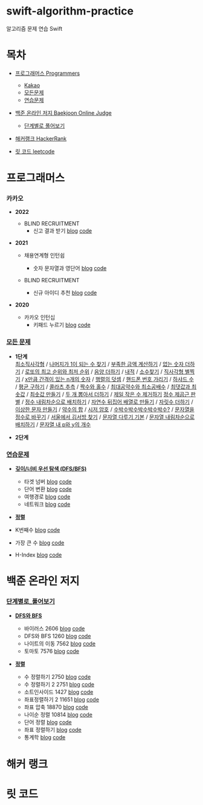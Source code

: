 # swift-algorithm-practice

  

알고리즘 문제 연습 Swift

  

# 목차

* [프로그래머스 Programmers](#프로그래머스)

    * [Kakao](#카카오)
    * [모든문제](#모든문제)
    * [연습문제](#연습문제)

* [백준 온라인 저지 Baekjoon Online Judge](#백준-온라인-저지)
    * [단계별로 풀어보기](#단계별로_풀어보기)

* [해커랭크 HackerRank](#해커-랭크)

* [릿 코드 leetcode](#릿-코드)

  

# 프로그래머스

### 카카오
* **2022**  
    * BLIND RECRUITMENT
        * 신고 결과 받기 [blog](https://keeplo.tistory.com/380) [code](https://github.com/Keeplo/swift-algorithm-practice/blob/main/programmers-kakao/2022/blind/신고_결과_받기/main.swift)

* **2021**

    * 채용연계형 인턴쉽
        * 숫자 문자열과 영단어 [blog](https://keeplo.tistory.com/310)  [code](https://github.com/Keeplo/swift-algorithm-practice/blob/main/programmers-kakao/2021/intern/숫자_문자열과_영단어/main.swift)  
          
    * BLIND RECRUITMENT
        * 신규 아이디 추천 [blog]() [code](https://github.com/Keeplo/swift-algorithm-practice/blob/main/programmers-kakao/2021/blind/신규_아이디_추천/main.swift)

* **2020**
    * 카카오 인턴십
        * 키패드 누르기 [blog]() [code](https://github.com/Keeplo/swift-algorithm-practice/blob/main/programmers-kakao/2020/intern/키패드_누르기/main.swift)

### [모든 문제](https://programmers.co.kr/learn/challenges)
* **1단계**  
    [최소직사각형](https://github.com/Keeplo/swift-algorithm-practice/tree/main/programmers-phase/1단계/최소직사각형/main.swift) / [나머지가 1이 되는 수 찾기](https://github.com/Keeplo/swift-algorithm-practice/tree/main/programmers-phase/1단계/나머지가_1이_되는_수_찾기/main.swift) / [부족한 금액 계산하기](https://github.com/Keeplo/swift-algorithm-practice/tree/main/programmers-phase/1단계/부족한_금액_계산하기/main.swift) / [없는 숫자 더하기](https://github.com/Keeplo/swift-algorithm-practice/tree/main/programmers-phase/1단계/없는_숫자_더하기/main.swift) / [로또의 최고 순위와 최저 순위](https://github.com/Keeplo/swift-algorithm-practice/tree/main/programmers-phase/1단계/로또의_최고_순위와_최저_순위/main.swift) / [음양 더하기](https://github.com/Keeplo/swift-algorithm-practice/tree/main/programmers-phase/1단계/음양_더하기/main.swift) / [내적](https://github.com/Keeplo/swift-algorithm-practice/tree/main/programmers-phase/1단계/내적/main.swift) / [소수찾기](https://keeplo.tistory.com/381) / [직사각형 별찍기](https://keeplo.tistory.com/382) / [x만큼 간격이 있는 n개의 숫자](https://keeplo.tistory.com/383) / [행렬의 덧셈](https://keeplo.tistory.com/384) / [핸드폰 번호 가리기](https://keeplo.tistory.com/385) / [하샤드 수](https://keeplo.tistory.com/386) / [평균 구하기](https://keeplo.tistory.com/387) / [콜라츠 추측](https://keeplo.tistory.com/388) / [짝수와 홀수](https://keeplo.tistory.com/389) / [최대공약수와 최소공배수](https://keeplo.tistory.com/390) / [최댓값과 최솟값](https://keeplo.tistory.com/391) / [최솟값 만들기](https://keeplo.tistory.com/392) / [두 개 뽑아서 더하기](https://keeplo.tistory.com/393) / [제일 작은 수 제거하기](https://keeplo.tistory.com/394) [정수 제곱근 판별](https://keeplo.tistory.com/395) / [정수 내림차순으로 배치하기](https://keeplo.tistory.com/396) / [자연수 뒤집어 배열로 만들기](https://keeplo.tistory.com/397) / [자릿수 더하기](https://keeplo.tistory.com/398) / [이상한 문자 만들기](https://keeplo.tistory.com/399) / [약수의 합](https://keeplo.tistory.com/400) / [시저 암호](https://keeplo.tistory.com/401) / [수박수박수박수박수박수?](https://keeplo.tistory.com/402) / [문자열을 정수로 바꾸기](https://keeplo.tistory.com/403) / [서울에서 김서방 찾기](https://keeplo.tistory.com/404) / [문자열 다루기 기본](https://keeplo.tistory.com/405) / [문자열 내림차순으로 배치하기](https://keeplo.tistory.com/407) / [문자열 내 p와 y의 개수](https://keeplo.tistory.com/408)

* **2단계**

### [연습문제](https://programmers.co.kr/learn/challenges)

*  **[깊이/너비 우선 탐색 (DFS/BFS)](https://programmers.co.kr/learn/courses/30/parts/12421)**
    * 타겟 넘버 [blog](https://keeplo.tistory.com/297)  [code](https://github.com/Keeplo/swift-algorithm-practice/blob/main/programmers-practice/DFS_BFS/타깃_넘버/main.swift)
    * 단어 변환 [blog](https://keeplo.tistory.com/298)  [code](https://github.com/Keeplo/swift-algorithm-practice/blob/main/programmers-practice/DFS_BFS/단어_변환/main.swift)
    * 여행경로 [blog](https://keeplo.tistory.com/302)  [code](https://github.com/Keeplo/swift-algorithm-practice/blob/main/programmers-practice/DFS_BFS/여행경로/main.swift)
    * 네트워크 [blog](https://keeplo.tistory.com/303)  [code](https://github.com/Keeplo/swift-algorithm-practice/blob/main/programmers-practice/DFS_BFS/네트워크/main.swift)

  * **[정렬](https://programmers.co.kr/learn/courses/30/parts/12198)**
   * K번째수 [ blog]() [code]()
   * 가장 큰 수 [ blog]() [code]()
   * H-Index [ blog]() [code]()

  

# 백준 온라인 저지

### [단계별로_풀어보기](https://www.acmicpc.net/step)
* **[DFS와 BFS](https://www.acmicpc.net/step/24)**
    * 바이러스 2606 [blog](https://keeplo.tistory.com/312) [code](https://github.com/Keeplo/swift-algorithm-practice/blob/main/baekjoon_online_judge-practice/DFS/바이러스_2606/main.swift)
    * DFS와 BFS 1260 [blog](https://keeplo.tistory.com/320) [code](https://github.com/Keeplo/swift-algorithm-practice/blob/main/baekjoon_online_judge-practice/DFS/DFS와_BFS_1260/main.swift)
    * 나이트의 이동 7562 [blog](https://keeplo.tistory.com/321) [code](https://github.com/Keeplo/swift-algorithm-practice/blob/main/baekjoon_online_judge-practice/BFS/나이트의_이동_7562/main.swift)
    * 토마토 7576 [blog](https://keeplo.tistory.com/322) [code](https://github.com/Keeplo/swift-algorithm-practice/blob/main/baekjoon_online_judge-practice/BFS/토마토_7576/main.swift)
  
* **[정렬](https://www.acmicpc.net/step/9)**
    * 수 정렬하기 2750 [blog](https://keeplo.tistory.com/323) [code](https://github.com/Keeplo/swift-algorithm-practice/blob/main/baekjoon_online_judge-practice/정렬/수_정렬하기_2750/main.swift)
    * 수 정렬하기 2 2751 [blog](https://keeplo.tistory.com/324) [code](https://github.com/Keeplo/swift-algorithm-practice/blob/main/baekjoon_online_judge-practice/정렬/수_정렬하기_2_2751/main.swift)
    * 소트인사이드 1427 [blog](https://keeplo.tistory.com/325) [code](https://github.com/Keeplo/swift-algorithm-practice/blob/main/baekjoon_online_judge-practice/정렬/소트인사이드_1427/main.swift)
    * 좌표정렬하기 2 11651 [blog](https://keeplo.tistory.com/326) [code](https://github.com/Keeplo/swift-algorithm-practice/blob/main/baekjoon_online_judge-practice/정렬/좌표정렬하기_2_11651/main.swift)
    * 좌표 압축 18870 [blog](https://keeplo.tistory.com/327) [code](https://github.com/Keeplo/swift-algorithm-practice/blob/main/baekjoon_online_judge-practice/정렬/좌표_압축_18870/main.swift)
    * 나이순 정렬 10814 [blog](https://keeplo.tistory.com/328) [code](https://github.com/Keeplo/swift-algorithm-practice/blob/main/baekjoon_online_judge-practice/정렬/나이순_정렬_10814/main.swift)
    * 단어 정렬  [blog](https://keeplo.tistory.com/329) [code](https://github.com/Keeplo/swift-algorithm-practice/blob/main/baekjoon_online_judge-practice/정렬/단어_정렬_1181/main.swift)
    * 좌표 정렬하기  [blog](https://keeplo.tistory.com/330) [code](https://github.com/Keeplo/swift-algorithm-practice/blob/main/baekjoon_online_judge-practice/정렬/좌표_정렬하기_11650/main.swift)
    * 통계학  [blog](https://keeplo.tistory.com/331) [code](https://github.com/Keeplo/swift-algorithm-practice/blob/main/baekjoon_online_judge-practice/정렬/통계학_2108/main.swift)
# 해커 랭크

  

  

# 릿 코드
